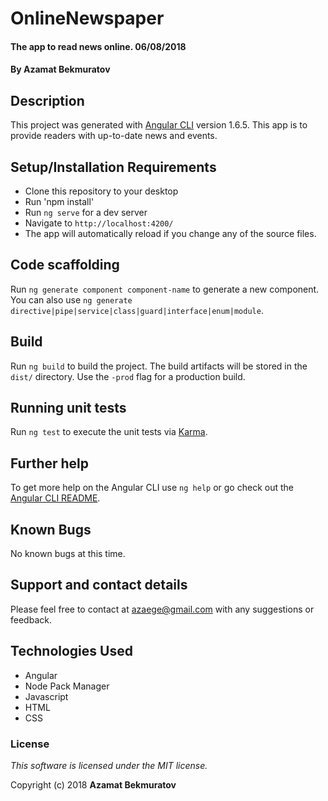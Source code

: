 # OnlineNewspaper

#### The app to read news online. 06/08/2018

#### By **Azamat Bekmuratov**

## Description

This project was generated with [Angular CLI](https://github.com/angular/angular-cli) version 1.6.5. This app is to provide readers with up-to-date news and events.

## Setup/Installation Requirements

* Clone this repository to your desktop
* Run 'npm install'
* Run `ng serve` for a dev server
* Navigate to `http://localhost:4200/`
* The app will automatically reload if you change any of the source files.

## Code scaffolding

Run `ng generate component component-name` to generate a new component. You can also use `ng generate directive|pipe|service|class|guard|interface|enum|module`.

## Build

Run `ng build` to build the project. The build artifacts will be stored in the `dist/` directory. Use the `-prod` flag for a production build.

## Running unit tests

Run `ng test` to execute the unit tests via [Karma](https://karma-runner.github.io).

## Further help

To get more help on the Angular CLI use `ng help` or go check out the [Angular CLI README](https://github.com/angular/angular-cli/blob/master/README.md).

## Known Bugs

No known bugs at this time.

## Support and contact details

Please feel free to contact at azaege@gmail.com with any suggestions or feedback.

## Technologies Used

* Angular
* Node Pack Manager
* Javascript
* HTML
* CSS

### License

*This software is licensed under the MIT license.*

Copyright (c) 2018 **Azamat Bekmuratov**
